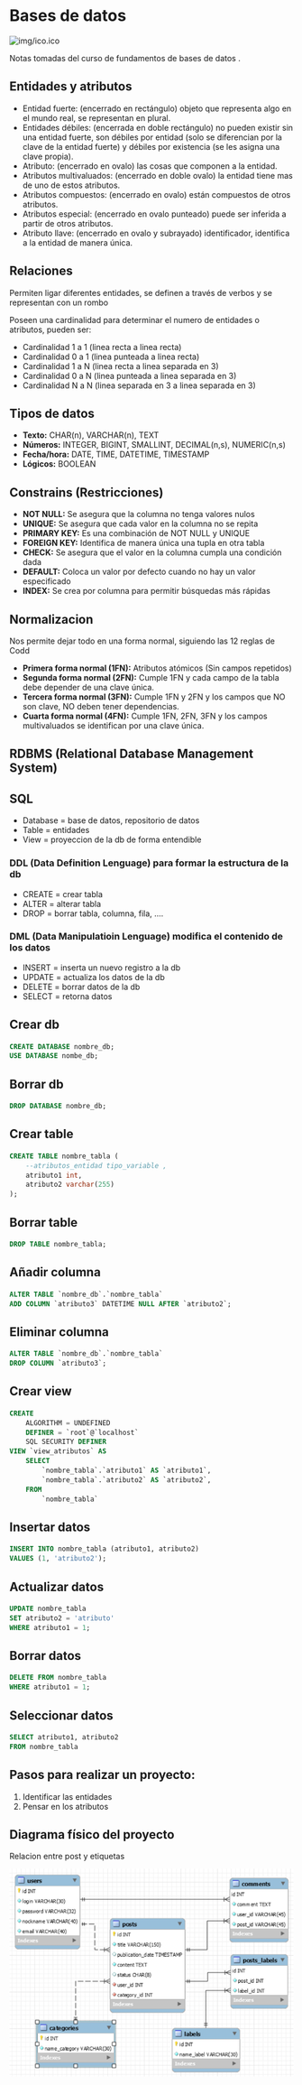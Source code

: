 # Bases de datos

![img/ico.ico](img/ico.ico)

Notas tomadas del curso de fundamentos de bases de datos .

## Entidades y atributos

- Entidad fuerte: (encerrado en rectángulo) objeto que representa algo en el mundo real, se representan en plural.
- Entidades débiles: (encerrada en doble rectángulo) no pueden existir sin una entidad fuerte, son débiles por entidad (solo se diferencian por la clave de la entidad fuerte) y débiles por existencia (se les asigna una clave propia).
- Atributo: (encerrado en ovalo) las cosas que componen a la entidad.
- Atributos multivaluados: (encerrado en doble ovalo) la entidad tiene mas de uno de estos atributos.
- Atributos compuestos: (encerrado en ovalo) están compuestos de otros atributos.
- Atributos especial: (encerrado en ovalo punteado) puede ser inferida a partir de otros atributos.
- Atributo llave: (encerrado en ovalo y subrayado) identificador, identifica a la entidad de manera única.

## Relaciones

Permiten ligar diferentes entidades, se definen a través de verbos y se representan con un rombo

Poseen una cardinalidad para determinar el numero de entidades o atributos, pueden ser:

- Cardinalidad 1 a 1 (linea recta a linea recta)
- Cardinalidad 0 a 1 (linea punteada a linea recta)
- Cardinalidad 1 a N (linea recta a linea separada en 3)
- Cardinalidad 0 a N (linea punteada a linea separada en 3)
- Cardinalidad N a N (linea separada en 3 a linea separada en 3)

## Tipos de datos

- **Texto:** CHAR(n), VARCHAR(n), TEXT
- **Números:** INTEGER, BIGINT, SMALLINT, DECIMAL(n,s), NUMERIC(n,s)
- **Fecha/hora:** DATE, TIME, DATETIME, TIMESTAMP
- **Lógicos:** BOOLEAN

## Constrains (Restricciones)

- **NOT NULL:** Se asegura que la columna no tenga valores nulos
- **UNIQUE:** Se asegura que cada valor en la columna no se repita
- **PRIMARY KEY:** Es una combinación de NOT NULL y UNIQUE
- **FOREIGN KEY:** Identifica de manera única una tupla en otra tabla
- **CHECK:** Se asegura que el valor en la columna cumpla una condición dada
- **DEFAULT:** Coloca un valor por defecto cuando no hay un valor especificado
- **INDEX:** Se crea por columna para permitir búsquedas más rápidas

## Normalizacion

Nos permite dejar todo en una forma normal, siguiendo las 12 reglas de Codd

- **Primera forma normal (1FN):** Atributos atómicos (Sin campos repetidos)
- **Segunda forma normal (2FN):** Cumple 1FN y cada campo de la tabla debe depender de una clave única.
- **Tercera forma normal (3FN):** Cumple 1FN y 2FN y los campos que NO son clave, NO deben tener dependencias.
- **Cuarta forma normal (4FN):** Cumple 1FN, 2FN, 3FN y los campos multivaluados se identifican por una clave única.

## RDBMS (Relational Database Management System)

## SQL

- Database = base de datos, repositorio de datos
- Table = entidades
- View = proyeccion de la db de forma entendible

### DDL (Data Definition Lenguage) para formar la estructura de la db

- CREATE = crear tabla
- ALTER = alterar tabla
- DROP = borrar tabla, columna, fila, ....

### DML (Data Manipulatioin Lenguage) modifica el contenido de los datos

- INSERT = inserta un nuevo registro a la db
- UPDATE = actualiza los datos de la db
- DELETE = borrar datos de la db
- SELECT = retorna datos

## Crear db

```sql
CREATE DATABASE nombre_db;
USE DATABASE nombe_db;
```

## Borrar db

```sql
DROP DATABASE nombre_db;
```

## Crear table

```sql
CREATE TABLE nombre_tabla ( 
	--atributos_entidad tipo_variable ,
	atributo1 int,
	atributo2 varchar(255)
);
```

## Borrar table

```sql
DROP TABLE nombre_tabla;
```

## Añadir columna

```sql
ALTER TABLE `nombre_db`.`nombre_tabla` 
ADD COLUMN `atributo3` DATETIME NULL AFTER `atributo2`;
```

## Eliminar columna

```sql
ALTER TABLE `nombre_db`.`nombre_tabla` 
DROP COLUMN `atributo3`;
```

## Crear view

```sql
CREATE 
    ALGORITHM = UNDEFINED 
    DEFINER = `root`@`localhost` 
    SQL SECURITY DEFINER
VIEW `view_atributos` AS
    SELECT 
        `nombre_tabla`.`atributo1` AS `atributo1`,
        `nombre_tabla`.`atributo2` AS `atributo2`,
    FROM
        `nombre_tabla`
```

## Insertar datos

```sql
INSERT INTO nombre_tabla (atributo1, atributo2)
VALUES (1, 'atributo2');
```

## Actualizar datos

```sql
UPDATE nombre_tabla
SET atributo2 = 'atributo'
WHERE atributo1 = 1;
```

## Borrar datos

```sql
DELETE FROM nombre_tabla
WHERE atributo1 = 1;
```

## Seleccionar datos

```sql
SELECT atributo1, atributo2
FROM nombre_tabla
```

## Pasos para realizar un proyecto:

1. Identificar las entidades
2. Pensar en los atributos

## Diagrama físico del proyecto

Relacion entre post y etiquetas

![img/1.png](img/1.png)